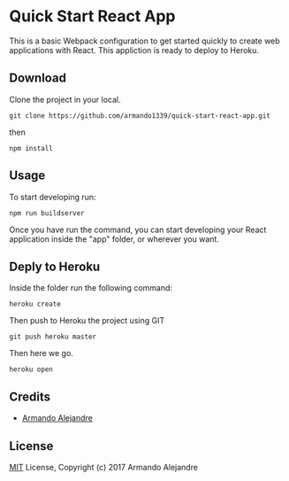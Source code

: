 # Quick Start React App

This is a basic Webpack configuration to get started quickly to create web applications with React. This appliction is ready to deploy to Heroku.

## Download

Clone the project in your local.

```
git clone https://github.com/armando1339/quick-start-react-app.git
```

then

```
npm install
```

## Usage

To start developing run:

```
npm run buildserver
```

Once you have run the command, you can start developing your React application inside the "app" folder, or wherever you want.

## Deply to Heroku

Inside the folder run the following command:

```
heroku create
```

Then push to Heroku the project using GIT

```
git push heroku master
```

Then here we go.

```
heroku open
```

## Credits 

- [Armando Alejandre](http://armando-alejandre.herokuapp.com/)

## License

[MIT](https://opensource.org/licenses/MIT) License, Copyright (c) 2017 Armando Alejandre